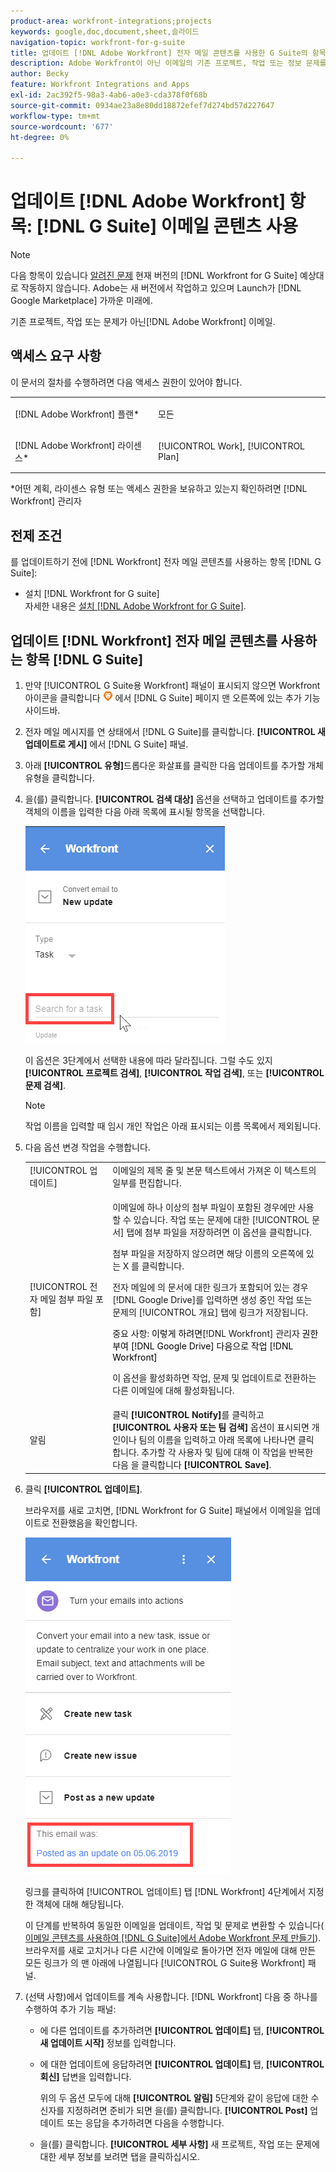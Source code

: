 ```yaml
---
product-area: workfront-integrations;projects
keywords: google,doc,document,sheet,슬라이드
navigation-topic: workfront-for-g-suite
title: 업데이트 [!DNL Adobe Workfront] 전자 메일 콘텐츠를 사용한 G Suite의 항목
description: Adobe Workfront이 아닌 이메일의 기존 프로젝트, 작업 또는 정보 문제를 업데이트할 수 있습니다.
author: Becky
feature: Workfront Integrations and Apps
exl-id: 2ac392f5-98a3-4ab6-a0e3-cda378f0f68b
source-git-commit: 0934ae23a8e80dd18872efef7d274bd57d227647
workflow-type: tm+mt
source-wordcount: '677'
ht-degree: 0%

---
```


# 업데이트 [!DNL Adobe Workfront] 항목: [!DNL G Suite] 이메일 콘텐츠 사용

>[!NOTE]
>
>다음 항목이 있습니다 [알려진 문제](https://experienceleague.adobe.com/docs/workfront-known-issues/issues/new-workfront-experience/wf-current/wf-integrations-error-when-opening-wf-for-gsuite.html?lang=en) 현재 버전의 [!DNL Workfront for G Suite] 예상대로 작동하지 않습니다. Adobe는 새 버전에서 작업하고 있으며 Launch가 [!DNL Google Marketplace] 가까운 미래에.

기존 프로젝트, 작업 또는 문제가 아닌[!DNL Adobe Workfront] 이메일.

## 액세스 요구 사항

이 문서의 절차를 수행하려면 다음 액세스 권한이 있어야 합니다.

<table style="table-layout:auto"> 
 <col> 
 <col> 
 <tbody> 
  <tr> 
   <td role="rowheader">[!DNL Adobe Workfront] 플랜*</td> 
   <td> <p>모든</p> </td> 
  </tr> 
  <tr> 
   <td role="rowheader">[!DNL Adobe Workfront] 라이센스*</td> 
   <td> <p>[!UICONTROL Work], [!UICONTROL Plan]</p> </td> 
  </tr> 
 </tbody> 
</table>

&#42;어떤 계획, 라이센스 유형 또는 액세스 권한을 보유하고 있는지 확인하려면 [!DNL Workfront] 관리자

## 전제 조건

를 업데이트하기 전에 [!DNL Workfront] 전자 메일 콘텐츠를 사용하는 항목 [!DNL G Suite]:

* 설치 [!DNL Workfront for G suite]\
   자세한 내용은 [설치 [!DNL Adobe Workfront for G Suite]](../../workfront-integrations-and-apps/workfront-for-g-suite/install-workfront-for-gsuite.md).

## 업데이트 [!DNL Workfront] 전자 메일 콘텐츠를 사용하는 항목 [!DNL G Suite]

1. 만약 [!UICONTROL G Suite용 Workfront] 패널이 표시되지 않으면 Workfront 아이콘을 클릭합니다 ![](assets/wf-lion-icon.png) 에서 [!DNL G Suite] 페이지 맨 오른쪽에 있는 추가 기능 사이드바.
1. 전자 메일 메시지를 연 상태에서 [!DNL G Suite]를 클릭합니다. **[!UICONTROL 새 업데이트로 게시]** 에서 [!DNL G Suite] 패널.
1. 아래 **[!UICONTROL 유형]**&#x200B;드롭다운 화살표를 클릭한 다음 업데이트를 추가할 개체 유형을 클릭합니다.
1. 을(를) 클릭합니다. **[!UICONTROL 검색 대상]** 옵션을 선택하고 업데이트를 추가할 객체의 이름을 입력한 다음 아래 목록에 표시될 항목을 선택합니다.

   ![](assets/click-search-for-task-issue.png)

   이 옵션은 3단계에서 선택한 내용에 따라 달라집니다. 그럴 수도 있지 **[!UICONTROL 프로젝트 검색]**, **[!UICONTROL 작업 검색]**, 또는 **[!UICONTROL 문제 검색]**.

   >[!NOTE]
   >
   >작업 이름을 입력할 때 임시 개인 작업은 아래 표시되는 이름 목록에서 제외됩니다.

1. 다음 옵션 변경 작업을 수행합니다.

   <table style="table-layout:auto"> 
    <col> 
    <col> 
    <tbody> 
     <tr> 
      <td role="rowheader">[!UICONTROL 업데이트]</td> 
      <td>이메일의 제목 줄 및 본문 텍스트에서 가져온 이 텍스트의 일부를 편집합니다.</td> 
     </tr> 
     <tr data-mc-conditions=""> 
      <td role="rowheader">[!UICONTROL 전자 메일 첨부 파일 포함]</td> 
      <td><p>이메일에 하나 이상의 첨부 파일이 포함된 경우에만 사용할 수 있습니다. 작업 또는 문제에 대한 [!UICONTROL 문서] 탭에 첨부 파일을 저장하려면 이 옵션을 클릭합니다. </p><p>첨부 파일을 저장하지 않으려면 해당 이름의 오른쪽에 있는 X 를 클릭합니다. </p><p>전자 메일에 의 문서에 대한 링크가 포함되어 있는 경우 [!DNL Google Drive]를 입력하면 생성 중인 작업 또는 문제의 [!UICONTROL 개요] 탭에 링크가 저장됩니다. </p><p>중요 사항: <span style="color: #ff1493;"><span style="color: #000000;">이렇게 하려면</span></span>[!DNL Workfront] 관리자<span style="color: #ff1493;"><span style="color: #000000;"> 권한 부여 [!DNL Google Drive] 다음으로 작업 [!DNL Workfront]</span></span></p>
      <p>이 옵션을 활성화하면 작업, 문제 및 업데이트로 전환하는 다른 이메일에 대해 활성화됩니다.</p></td> 
     </tr> 
     <tr data-mc-conditions=""> 
      <td role="rowheader">알림</td> 
      <td>클릭 <strong>[!UICONTROL Notify]</strong>를 클릭하고 <strong>[!UICONTROL 사용자 또는 팀 검색]</strong> 옵션이 표시되면 개인이나 팀의 이름을 입력하고 아래 목록에 나타나면 클릭합니다. 추가할 각 사용자 및 팀에 대해 이 작업을 반복한 다음 을 클릭합니다 <strong>[!UICONTROL Save]</strong>.</td> 
     </tr> 
    </tbody> 
   </table>

1. 클릭 **[!UICONTROL 업데이트]**.

   브라우저를 새로 고치면, [!DNL Workfront for G Suite] 패널에서 이메일을 업데이트로 전환했음을 확인합니다.

   ![](assets/email-was-converted-as-update.png)

   링크를 클릭하여 [!UICONTROL 업데이트] 탭 [!DNL Workfront] 4단계에서 지정한 객체에 대해 해당됩니다.

   이 단계를 반복하여 동일한 이메일을 업데이트, 작업 및 문제로 변환할 수 있습니다( [이메일 콘텐츠를 사용하여 [!DNL G Suite]에서 Adobe Workfront 문제 만들기](../../workfront-integrations-and-apps/workfront-for-g-suite/create-wf-issue-in-g-suite-using-email-content.md)). 브라우저를 새로 고치거나 다른 시간에 이메일로 돌아가면 전자 메일에 대해 만든 모든 링크가 의 맨 아래에 나열됩니다 [!UICONTROL G Suite용 Workfront] 패널.

1. (선택 사항)에서 업데이트를 계속 사용합니다. [!DNL Workfront] 다음 중 하나를 수행하여 추가 기능 패널:

   * 에 다른 업데이트를 추가하려면 **[!UICONTROL 업데이트]** 탭, **[!UICONTROL 새 업데이트 시작]** 정보를 입력합니다.

   * 에 대한 업데이트에 응답하려면 **[!UICONTROL 업데이트]** 탭, **[!UICONTROL 회신]** 답변을 입력합니다.

      위의 두 옵션 모두에 대해 **[!UICONTROL 알림]** 5단계와 같이 응답에 대한 수신자를 지정하려면 준비가 되면 을(를) 클릭합니다. **[!UICONTROL Post]** 업데이트 또는 응답을 추가하려면 다음을 수행합니다.

   * 을(를) 클릭합니다. **[!UICONTROL 세부 사항]** 새 프로젝트, 작업 또는 문제에 대한 세부 정보를 보려면 탭을 클릭하십시오.
